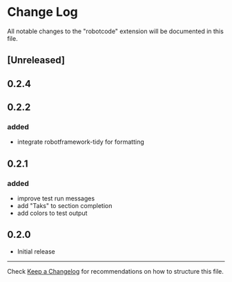 # Change Log

All notable changes to the "robotcode" extension will be documented in this file.

## [Unreleased]

##  0.2.4

##  0.2.2

### added

- integrate robotframework-tidy for formatting

## 0.2.1

### added

- improve test run messages
- add "Taks" to section completion 
- add colors to test output

## 0.2.0

- Initial release


---

Check [Keep a Changelog](http://keepachangelog.com/) for recommendations on how to structure this file.
